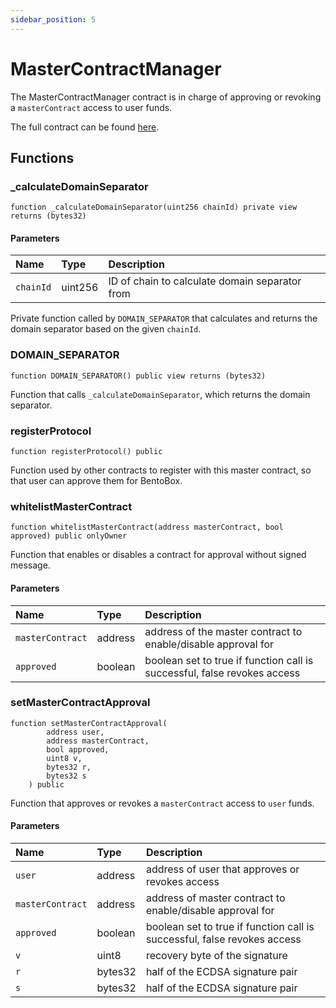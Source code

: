 ```yaml
---
sidebar_position: 5
---
```


# MasterContractManager

The MasterContractManager contract is in charge of approving or revoking a `masterContract` access to user funds.

The full contract can be found [here](https://github.com/sushiswap/sushiswap/blob/master/protocols/bentobox/v1/contracts/MasterContractManager.sol).

## Functions

### \_calculateDomainSeparator

```
function _calculateDomainSeparator(uint256 chainId) private view returns (bytes32)
```

#### Parameters

| Name      | Type    | Description                                    |
| :-------- | :------ | :--------------------------------------------- |
| `chainId` | uint256 | ID of chain to calculate domain separator from |

Private function called by `DOMAIN_SEPARATOR` that calculates and returns the domain separator based on the given `chainId`.

### DOMAIN_SEPARATOR

```
function DOMAIN_SEPARATOR() public view returns (bytes32)
```

Function that calls `_calculateDomainSeparator`, which returns the domain separator.

### registerProtocol

```
function registerProtocol() public
```

Function used by other contracts to register with this master contract, so that user can approve them for BentoBox.

### whitelistMasterContract

```
function whitelistMasterContract(address masterContract, bool approved) public onlyOwner
```

Function that enables or disables a contract for approval without signed message.

#### Parameters

| Name             | Type    | Description                                                              |
| :--------------- | :------ | :----------------------------------------------------------------------- |
| `masterContract` | address | address of the master contract to enable/disable approval for            |
| `approved`       | boolean | boolean set to true if function call is successful, false revokes access |

### setMasterContractApproval

```
function setMasterContractApproval(
        address user,
        address masterContract,
        bool approved,
        uint8 v,
        bytes32 r,
        bytes32 s
    ) public
```

Function that approves or revokes a `masterContract` access to `user` funds.

#### Parameters

| Name             | Type    | Description                                                              |
| :--------------- | :------ | :----------------------------------------------------------------------- |
| `user`           | address | address of user that approves or revokes access                          |
| `masterContract` | address | address of master contract to enable/disable approval for                |
| `approved`       | boolean | boolean set to true if function call is successful, false revokes access |
| `v`              | uint8   | recovery byte of the signature                                           |
| `r`              | bytes32 | half of the ECDSA signature pair                                         |
| `s`              | bytes32 | half of the ECDSA signature pair                                         |
